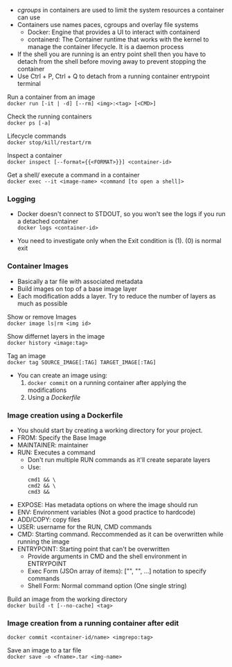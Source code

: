 - <i>cgroups</i> in containers are used to limit the system resources a container can use
- Containers use names paces, cgroups and overlay file systems
  - Docker: Engine that provides a UI to interact with containerd
  - containerd: The Container runtime that works with the kernel to manage the container lifecycle. It is a daemon process
- If the shell you are running is an entry point shell then you have to detach from the shell before moving away to prevent stopping the container
- Use Ctrl + P, Ctrl + Q to detach from a running container entrypoint terminal

Run a container from an image <br>
`docker run [-it | -d] [--rm] <img>:<tag> [<CMD>]`

Check the running containers<br>
`docker ps [-a]`

Lifecycle commands <br>
`docker stop/kill/restart/rm`

Inspect a container<br>
`docker inspect [--format={{<FORMAT>}}] <container-id>`

Get a shell/ execute a command in a container<br>
`docker exec --it <image-name> <command [to open a shell]>`

### Logging
- Docker doesn't connect to STDOUT, so you won't see the logs if you run a detached container<br>
`docker logs <container-id>`

- You need to investigate only when the Exit condition is (1). (0) is normal exit

### Container Images
- Basically a tar file with associated metadata
- Build images on top of a base image layer
- Each modification adds a layer. Try to reduce the number of layers as much as possible

Show or remove Images <br>
`docker image ls|rm <img id>`

Show differnet layers in the image <br>
`docker history <image:tag>`

Tag an image <br>
`docker tag SOURCE_IMAGE[:TAG] TARGET_IMAGE[:TAG]`

- You can create an image using:
  1) `docker commit` on a running container after applying the modifications
  2) Using a <i> Dockerfile </i>

### Image creation using a Dockerfile
- You should start by creating a working directory for your project.
- FROM: Specify the Base Image
- MAINTAINER: maintainer
- RUN: Executes a command
  - Don't run multiple RUN commands as it'll create separate layers
  - Use: <br>
      ```
      cmd1 && \
      cmd2 && \
      cmd3 &&
      ```
- EXPOSE: Has metadata options on where the image should run
- ENV: Environment variables (Not a good practice to hardcode)
- ADD/COPY: copy files
- USER: username for the RUN, CMD commands
- CMD: Starting command. Reccommended as it can be overwritten while running the image
- ENTRYPOINT: Starting point that can't be overwritten
  - Provide arguments in CMD and the shell environment in ENTRYPOINT
  - Exec Form (JSOn array of items): ["<w1>", "<w2>", ...] notation to specify commands
  - Shell Form: Normal command option (One single string)

Build an image from the working directory <br>
`docker build -t [--no-cache] <tag>`

### Image creation from a running container after edit

`docker commit <container-id/name> <imgrepo:tag>`
  
 Save an image to a tar file<br>
 `docker save -o <fname>.tar <img-name>`
  
  


